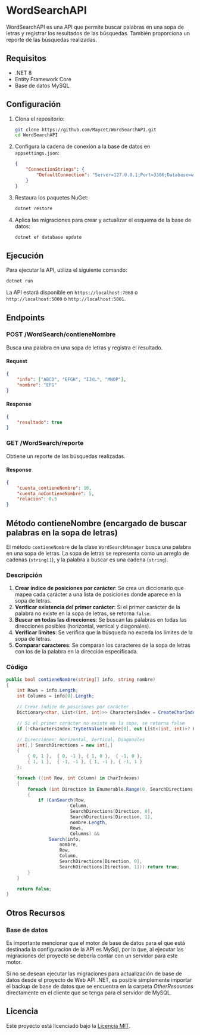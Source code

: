 # WordSearchAPI

WordSearchAPI es una API que permite buscar palabras en una sopa de letras y registrar los resultados de las búsquedas. También proporciona un reporte de las búsquedas realizadas.

## Requisitos

- .NET 8
- Entity Framework Core
- Base de datos MySQL

## Configuración

1. Clona el repositorio:

    ```bash
    git clone https://github.com/Maycet/WordSearchAPI.git
    cd WordSearchAPI
    ```

2. Configura la cadena de conexión a la base de datos en `appsettings.json`:

    ```json
    {
        "ConnectionStrings": {
            "DefaultConnection": "Server=127.0.0.1;Port=3306;Database=word_search;User=root;Password=tu-contraseña;"
        }
    }
    ```

3. Restaura los paquetes NuGet:

    ```bash
    dotnet restore
    ```

4. Aplica las migraciones para crear y actualizar el esquema de la base de datos:

    ```bash
    dotnet ef database update
    ```

## Ejecución

Para ejecutar la API, utiliza el siguiente comando:

```bash
dotnet run
```

La API estará disponible en `https://localhost:7068` o `http://localhost:5000` o `http://localhost:5001`.

## Endpoints

### POST /WordSearch/contieneNombre

Busca una palabra en una sopa de letras y registra el resultado.

#### Request

```json
{
    "info": ["ABCD", "EFGH", "IJKL", "MNOP"],
    "nombre": "EFG"
}
```

#### Response

```json
{
    "resultado": true
}
```

### GET /WordSearch/reporte

Obtiene un reporte de las búsquedas realizadas.

#### Response

```json
{
    "cuenta_contieneNombre": 10,
    "cuenta_noContieneNombre": 5,
    "relacion": 0.5
}
```

## Método contieneNombre (encargado de buscar palabras en la sopa de letras)

El método `contieneNombre` de la clase `WordSearchManager` busca una palabra en una sopa de letras. La sopa de letras se representa como un arreglo de cadenas (`string[]`), y la palabra a buscar es una cadena (`string`).

### Descripción

1. **Crear índice de posiciones por carácter**: Se crea un diccionario que mapea cada carácter a una lista de posiciones donde aparece en la sopa de letras.
2. **Verificar existencia del primer carácter**: Si el primer carácter de la palabra no existe en la sopa de letras, se retorna `false`.
3. **Buscar en todas las direcciones**: Se buscan las palabras en todas las direcciones posibles (horizontal, vertical y diagonales).
4. **Verificar límites**: Se verifica que la búsqueda no exceda los límites de la sopa de letras.
5. **Comparar caracteres**: Se comparan los caracteres de la sopa de letras con los de la palabra en la dirección especificada.

### Código

```csharp
public bool contieneNombre(string[] info, string nombre)
{
    int Rows = info.Length;
    int Columns = info[0].Length;

    // Crear índice de posiciones por carácter
    Dictionary<char, List<(int, int)>> CharactersIndex = CreateCharIndex(info);

    // Si el primer carácter no existe en la sopa, se retorna false
    if (!CharactersIndex.TryGetValue(nombre[0], out List<(int, int)>? CharIndexes)) return false;

    // Direcciones: Horizontal, Vertical, Diagonales
    int[,] SearchDirections = new int[,]
    {
        { 0, 1 },  { 0, -1 }, { 1, 0 },  { -1, 0 },
        { 1, 1 },  { -1, -1 }, { 1, -1 }, { -1, 1 }
    };

    foreach ((int Row, int Column) in CharIndexes)
    {
        foreach (int Direction in Enumerable.Range(0, SearchDirections.GetLength(0)))
        {
            if (CanSearch(Row,
                        Column,
                        SearchDirections[Direction, 0],
                        SearchDirections[Direction, 1],
                        nombre.Length,
                        Rows,
                        Columns) &&
                Search(info,
                    nombre,
                    Row,
                    Column,
                    SearchDirections[Direction, 0],
                    SearchDirections[Direction, 1])) return true;
        }
    }

    return false;
}
```

## Otros Recursos

### Base de datos

Es importante mencionar que el motor de base de datos para el que está destinada la configuración de la API es MySql, por lo que, al ejecutar las migraciones del proyecto se debería contar con un servidor para este motor.

Si no se desean ejecutar las migraciones para actualización de base de datos desde el proyecto de Web API .NET, es posible simplemente importar el backup de base de datos que se encuentra en la carpeta *OtherResources* directamente en el cliente que se tenga para el servidor de MySQL.

## Licencia

Este proyecto está licenciado bajo la [Licencia MIT](https://opensource.org/license/mit).
